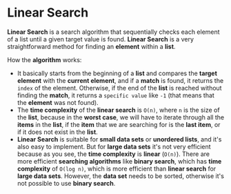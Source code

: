 # Linear Search
**Linear Search** is a search algorithm that sequentially checks each element of a list until a given target value is found. **Linear Search** is a very straightforward method for finding an **element** within a **list**.

How the **algorithm** works:
* It basically starts from the beginning of a **list** and compares the **target element** with the **current element**, and if a **match** is found, it returns the `index` of the element. Otherwise, if the end of the **list** is reached without finding the **match**, it returns a `specific value` like `-1` (that means that the **element** was not found). 
* The **time complexity** of the **linear search** is `O(n)`, where `n` is the size of the **list**, because in the **worst case**, we will have to iterate through all the **items** in the **list**, if the **item** that we are searching for is the **last item**, or if it does not exist in the **list**.
* **Linear Search** is suitable for **small data sets** or **unordered lists**, and it's also easy to implement. But for **large data sets** it's not very efficient because as you see, the **time complexity** is **linear** (`O(n)`). There are more efficient **searching algorithms** like **binary search**, which has **time complexity** of `O(log n)`, which is more efficient than **linear search** for **large data sets**. However, the **data set** needs to be sorted, otherwise it's not possible to use **binary search**.








